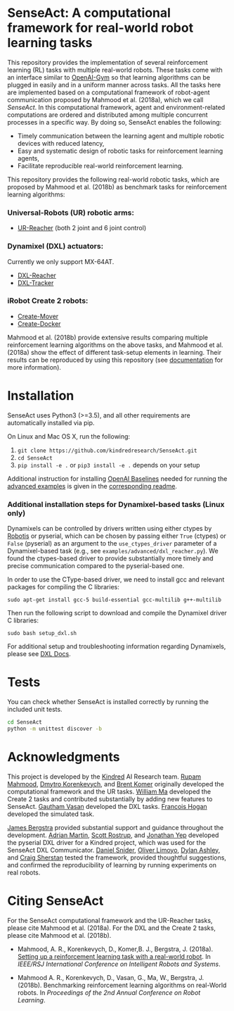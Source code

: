 # SenseAct: A computational framework for real-world robot learning tasks

This repository provides the implementation of several reinforcement learning (RL) tasks with multiple real-world robots.
These tasks come with an interface similar to [OpenAI-Gym](https://github.com/openai/gym) so that learning algorithms can be plugged in easily and in a uniform manner across tasks.
All the tasks here are implemented based on a computational framework of robot-agent communication proposed by Mahmood et al. (2018a), which we call *SenseAct*.
In this computational framework, agent and environment-related computations are ordered and distributed among multiple concurrent processes in a specific way. By doing so, SenseAct enables the following:

- Timely communication between the learning agent and multiple robotic devices with reduced latency,
- Easy and systematic design of robotic tasks for reinforcement learning agents,
- Facilitate reproducible real-world reinforcement learning.

This repository provides the following real-world robotic tasks, which are proposed by Mahmood et al. (2018b) as benchmark tasks for reinforcement learning algorithms:

### Universal-Robots (UR) robotic arms:
- [UR-Reacher](https://github.com/kindredresearch/SenseAct/blob/master/senseact/envs/ur/reacher_env.py) (both 2 joint and 6 joint control)

### Dynamixel (DXL) actuators:
Currently we only support MX-64AT.
- [DXL-Reacher](https://github.com/kindredresearch/SenseAct/blob/master/senseact/envs/dxl/dxl_reacher_env.py)
- [DXL-Tracker](https://github.com/kindredresearch/SenseAct/blob/master/senseact/envs/dxl/dxl_tracker_env.py)

### iRobot Create 2 robots:
- [Create-Mover](https://github.com/kindredresearch/SenseAct/blob/master/senseact/envs/create2/create2_mover_env.py)
- [Create-Docker](https://github.com/kindredresearch/SenseAct/blob/master/senseact/envs/create2/create2_docker_env.py)

Mahmood et al. (2018b) provide extensive results comparing multiple reinforcement learning algorithms on the above tasks, and Mahmood et al. (2018a) show the effect of different task-setup elements in learning. Their results can be reproduced by using this repository (see [documentation](docs/) for more information).

# Installation

SenseAct uses Python3 (>=3.5), and all other requirements are automatically installed via pip.

On Linux and Mac OS X, run the following:
1. `git clone https://github.com/kindredresearch/SenseAct.git`
1. `cd SenseAct`
1. `pip install -e .` or `pip3 install -e .` depends on your setup

Additional instruction for installing [OpenAI Baselines](https://github.com/openai/baselines) needed for running the [advanced examples](examples/advanced) is given in the [corresponding readme](examples/).

### Additional installation steps for Dynamixel-based tasks (Linux only)

Dynamixels can be controlled by drivers written using either ctypes by [Robotis](https://github.com/ROBOTIS-GIT/DynamixelSDK/releases/tag/3.5.4) or pyserial, which can be chosen by passing either `True` (ctypes) or `False` (pyserial) as an argument to the `use_ctypes_driver` parameter of a Dynamixel-based task (e.g., see `examples/advanced/dxl_reacher.py`). We found the ctypes-based driver to provide substantially more timely and precise communication compared to the pyserial-based one.

In order to use the CType-based driver, we need to install gcc and relevant packages for compiling the C libraries:

`sudo apt-get install gcc-5 build-essential gcc-multilib g++-multilib`

Then run the following script to download and compile the Dynamixel driver C libraries:

`sudo bash setup_dxl.sh`

For additional setup and troubleshooting information regarding Dynamixels, please see [DXL Docs](senseact/devices/dxl/).

# Tests

You can check whether SenseAct is installed correctly by running the included unit tests.

```bash
cd SenseAct
python -m unittest discover -b
```

# Acknowledgments

This project is developed by the [Kindred](https://www.kindred.ai/) AI Research team. [Rupam Mahmood](https://github.com/armahmood), [Dmytro Korenkevych](https://github.com/dkorenkevych), and [Brent Komer](https://github.com/bjkomer) originally developed the computational framework and the UR tasks. [William Ma](https://github.com/williampma) developed the Create 2 tasks and contributed substantially by adding new features to SenseAct. [Gautham Vasan](https://github.com/gauthamvasan) developed the DXL tasks. [Francois Hogan](https://github.com/fhogan) developed the simulated task.

[James Bergstra](https://github.com/jaberg) provided substantial support and guidance throughout the development. [Adrian Martin](https://github.com/adrianheron), [Scott Rostrup](https://github.com/sarostru), and [Jonathan Yep](https://github.com/JonathanYep) developed the pyserial DXL driver for a Kindred project, which was used for the SenseAct DXL Communicator. [Daniel Snider](https://github.com/danielsnider), [Oliver Limoyo](https://github.com/Olimoyo), [Dylan Ashley](https://github.com/dylanashley), and [Craig Sherstan](https://github.com/csherstan) tested the framework, provided thoughtful suggestions, and confirmed the reproducibility of learning by running experiments on real robots.

# Citing SenseAct

For the SenseAct computational framework and the UR-Reacher tasks, please cite Mahmood et al. (2018a). For the DXL and the Create 2 tasks, please cite Mahmood et al. (2018b).

* Mahmood, A. R., Korenkevych, D., Komer,B. J., Bergstra, J. (2018a). [Setting up a reinforcement learning task with a real-world robot](https://arxiv.org/abs/1803.07067). In *IEEE/RSJ International Conference on Intelligent Robots and Systems*.

* Mahmood A. R., Korenkevych, D., Vasan, G., Ma, W., Bergstra, J. (2018b). Benchmarking reinforcement learning algorithms on real-World robots. In *Proceedings of the 2nd Annual Conference on Robot Learning*.
